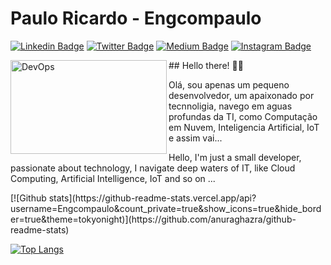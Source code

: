# Paulo Ricardo - Engcompaulo

[![Linkedin Badge](https://img.shields.io/badge/-LinkedIn-blue?style=flat&logo=LinkedIn&logoColor=white)](https://www.linkedin.com/in/engcompaulo/)
[![Twitter Badge](https://img.shields.io/badge/-Twitter-1ca0f1?style=flat&logo=Twitter&logoColor=white)](https://twitter.com/engcompaulo)
[![Medium Badge](https://img.shields.io/badge/-Medium-000?style=flat&logo=Medium&logoColor=white)](https://medium.com/@engcompaulo)
[![Instagram Badge](https://img.shields.io/badge/-Instagram-C13584?style=flat&logo=Instagram&logoColor=white)](https://www.instagram.com/engcompaulotic/)

<p>
   <img  src="https://github.com/Engcompaulo/engcompaulo_imagens_pub/blob/master/DEVOPS.gif" width="250" height="150" alt="DevOps" align="left">
   ## Hello there! ✌🏻
   <p>Olá, sou apenas um pequeno desenvolvedor, um apaixonado por tecnnoligia, navego em aguas profundas da TI, como Computação em Nuvem, Inteligencia Artificial, IoT e assim vai...  </p>
   <p>Hello, I'm just a small developer, passionate about technology, I navigate deep waters of IT, like Cloud Computing, Artificial Intelligence, IoT and so on ...</p?
</p>

<div>
[![Github stats](https://github-readme-stats.vercel.app/api?username=Engcompaulo&count_private=true&show_icons=true&hide_border=true&theme=tokyonight)](https://github.com/anuraghazra/github-readme-stats)


[![Top Langs](https://github-readme-stats.vercel.app/api/top-langs/?username=Engcompaulo&layout=compact&hide_border=true&theme=tokyonight)](https://github.com/anuraghazra/github-readme-stats)
</div>

